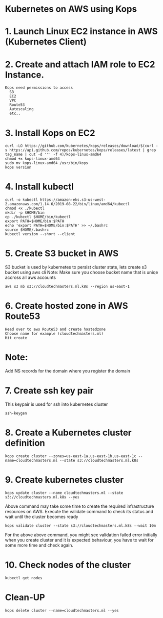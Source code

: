 # Kubernetes on AWS using Kops
# 1. Launch Linux EC2 instance in AWS (Kubernetes Client)
# 2. Create and attach IAM role to EC2 Instance.
	Kops need permissions to access
	  S3
	  EC2
	  VPC
	  Route53
	  Autoscaling
	  etc..
# 3. Install Kops on EC2
	curl -LO https://github.com/kubernetes/kops/releases/download/$(curl -s https://api.github.com/repos/kubernetes/kops/releases/latest | grep tag_name | cut -d '"' -f 4)/kops-linux-amd64
	chmod +x kops-linux-amd64
	sudo mv kops-linux-amd64 /usr/bin/kops
	kops version
# 4. Install kubectl
	curl -o kubectl https://amazon-eks.s3-us-west-2.amazonaws.com/1.14.6/2019-08-22/bin/linux/amd64/kubectl
	chmod +x ./kubectl
	mkdir -p $HOME/bin
	cp ./kubectl $HOME/bin/kubectl
	export PATH=$HOME/bin:$PATH
	echo 'export PATH=$HOME/bin:$PATH' >> ~/.bashrc
	source $HOME/.bashrc
	kubectl version --short --client
# 5. Create S3 bucket in AWS
S3 bucket is used by kubernetes to persist cluster state, lets create s3 bucket using aws cli Note: Make sure you choose bucket name that is uniqe accross all aws accounts

	aws s3 mb s3://cloudtechmasters.ml.k8s --region us-east-1
# 6. Create hosted zone in AWS Route53
	Head over to aws Route53 and create hostedzone
	Choose name for example (cloudtechmasters.ml)
	Hit create
# Note:
  Add NS records for the domain where you register the domain 
# 7. Create ssh key pair
This keypair is used for ssh into kubernetes cluster

	ssh-keygen
# 8. Create a Kubernetes cluster definition
	kops create cluster --zones=us-east-1a,us-east-1b,us-east-1c --name=cloudtechmasters.ml --state s3://cloudtechmasters.ml.k8s
# 9. Create kubernetes cluster
	kops update cluster --name cloudtechmasters.ml --state s3://cloudtechmasters.ml.k8s --yes
Above command may take some time to create the required infrastructure resources on AWS. Execute the validate command to check its status and wait until the cluster becomes ready

	kops validate cluster --state s3://cloudtechmasters.ml.k8s --wait 10m
For the above above command, you might see validation failed error initially when you create cluster and it is expected behaviour, you have to wait for some more time and check again.

# 10. Check nodes of the cluster
	kubectl get nodes
# Clean-UP
	kops delete cluster --name=cloudtechmasters.ml --yes
